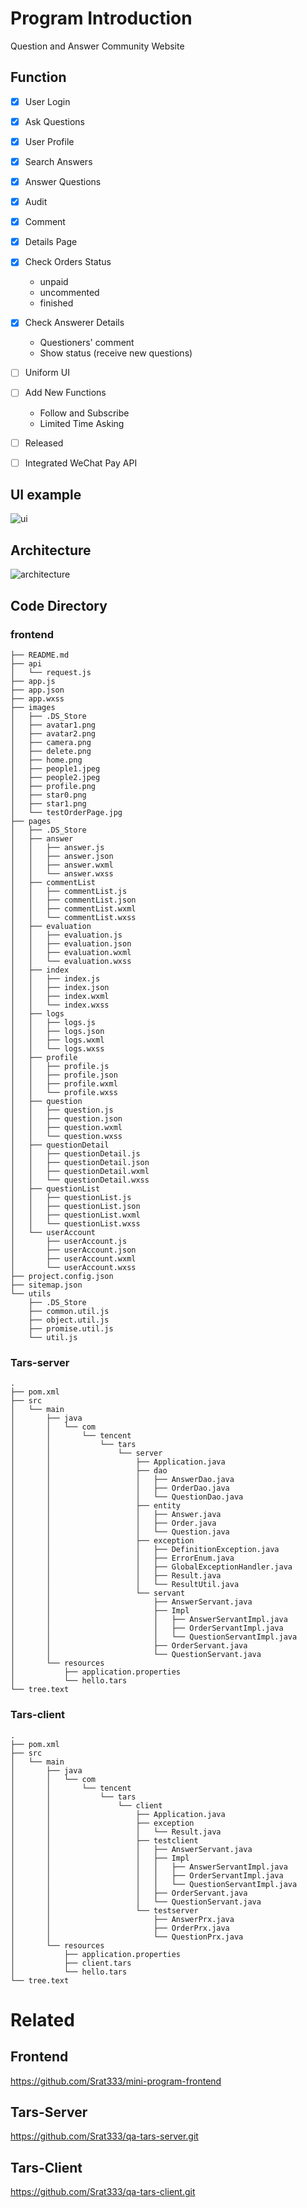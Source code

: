 # Program Introduction
Question and Answer Community Website

## Function

- [x] User Login
- [x] Ask Questions
- [x] User Profile
- [x] Search Answers
- [x] Answer Questions
- [x] Audit
- [x] Comment
- [x] Details Page
- [x] Check Orders Status
  * unpaid
  * uncommented
  * finished
- [x] Check Answerer Details
  * Questioners' comment
  * Show status (receive new questions)
- [ ] Uniform UI
- [ ] Add New Functions
  * Follow and Subscribe
  * Limited Time Asking
- [ ] Released
- [ ] Integrated WeChat Pay API


## UI example
![ui](https://github.com/Srat333/mini-program-frontend/blob/master/ui.png)
## Architecture
![architecture](https://github.com/Srat333/qa-tars-client/blob/master/tarsproject.png)

## Code Directory
### frontend
```
├── README.md
├── api
│   └── request.js
├── app.js
├── app.json
├── app.wxss
├── images
│   ├── .DS_Store
│   ├── avatar1.png
│   ├── avatar2.png
│   ├── camera.png
│   ├── delete.png
│   ├── home.png
│   ├── people1.jpeg
│   ├── people2.jpeg
│   ├── profile.png
│   ├── star0.png
│   ├── star1.png
│   └── testOrderPage.jpg
├── pages
│   ├── .DS_Store
│   ├── answer
│   │   ├── answer.js
│   │   ├── answer.json
│   │   ├── answer.wxml
│   │   └── answer.wxss
│   ├── commentList
│   │   ├── commentList.js
│   │   ├── commentList.json
│   │   ├── commentList.wxml
│   │   └── commentList.wxss
│   ├── evaluation
│   │   ├── evaluation.js
│   │   ├── evaluation.json
│   │   ├── evaluation.wxml
│   │   └── evaluation.wxss
│   ├── index
│   │   ├── index.js
│   │   ├── index.json
│   │   ├── index.wxml
│   │   └── index.wxss
│   ├── logs
│   │   ├── logs.js
│   │   ├── logs.json
│   │   ├── logs.wxml
│   │   └── logs.wxss
│   ├── profile
│   │   ├── profile.js
│   │   ├── profile.json
│   │   ├── profile.wxml
│   │   └── profile.wxss
│   ├── question
│   │   ├── question.js
│   │   ├── question.json
│   │   ├── question.wxml
│   │   └── question.wxss
│   ├── questionDetail
│   │   ├── questionDetail.js
│   │   ├── questionDetail.json
│   │   ├── questionDetail.wxml
│   │   └── questionDetail.wxss
│   ├── questionList
│   │   ├── questionList.js
│   │   ├── questionList.json
│   │   ├── questionList.wxml
│   │   └── questionList.wxss
│   └── userAccount
│       ├── userAccount.js
│       ├── userAccount.json
│       ├── userAccount.wxml
│       └── userAccount.wxss
├── project.config.json
├── sitemap.json
└── utils
    ├── .DS_Store
    ├── common.util.js
    ├── object.util.js
    ├── promise.util.js
    └── util.js
```
### Tars-server
```
.
├── pom.xml
├── src
│   └── main
│       ├── java
│       │   └── com
│       │       └── tencent
│       │           └── tars
│       │               └── server
│       │                   ├── Application.java
│       │                   ├── dao
│       │                   │   ├── AnswerDao.java
│       │                   │   ├── OrderDao.java
│       │                   │   └── QuestionDao.java
│       │                   ├── entity
│       │                   │   ├── Answer.java
│       │                   │   ├── Order.java
│       │                   │   └── Question.java
│       │                   ├── exception
│       │                   │   ├── DefinitionException.java
│       │                   │   ├── ErrorEnum.java
│       │                   │   ├── GlobalExceptionHandler.java
│       │                   │   ├── Result.java
│       │                   │   └── ResultUtil.java
│       │                   └── servant
│       │                       ├── AnswerServant.java
│       │                       ├── Impl
│       │                       │   ├── AnswerServantImpl.java
│       │                       │   ├── OrderServantImpl.java
│       │                       │   └── QuestionServantImpl.java
│       │                       ├── OrderServant.java
│       │                       └── QuestionServant.java
│       └── resources
│           ├── application.properties
│           └── hello.tars
└── tree.text
```
### Tars-client
```
.
├── pom.xml
├── src
│   └── main
│       ├── java
│       │   └── com
│       │       └── tencent
│       │           └── tars
│       │               └── client
│       │                   ├── Application.java
│       │                   ├── exception
│       │                   │   └── Result.java
│       │                   ├── testclient
│       │                   │   ├── AnswerServant.java
│       │                   │   ├── Impl
│       │                   │   │   ├── AnswerServantImpl.java
│       │                   │   │   ├── OrderServantImpl.java
│       │                   │   │   └── QuestionServantImpl.java
│       │                   │   ├── OrderServant.java
│       │                   │   └── QuestionServant.java
│       │                   └── testserver
│       │                       ├── AnswerPrx.java
│       │                       ├── OrderPrx.java
│       │                       └── QuestionPrx.java
│       └── resources
│           ├── application.properties
│           ├── client.tars
│           └── hello.tars
└── tree.text
```
# Related
## Frontend
https://github.com/Srat333/mini-program-frontend
## Tars-Server
https://github.com/Srat333/qa-tars-server.git
## Tars-Client
https://github.com/Srat333/qa-tars-client.git
